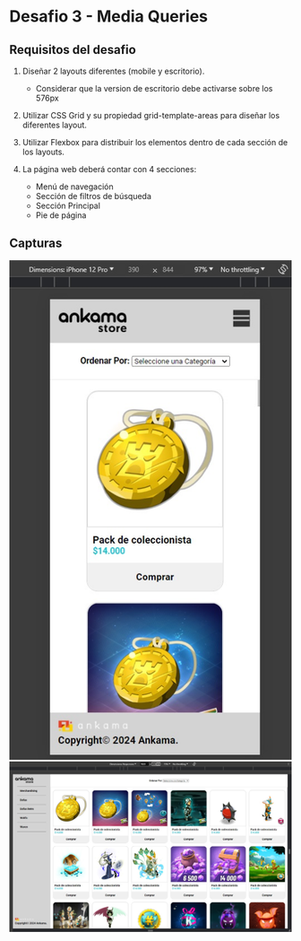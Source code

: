 ﻿# Desafio 3 - Media Queries

 ## Requisitos del desafio

1. Diseñar 2 layouts diferentes (mobile y escritorio). 
   - Considerar que la version de escritorio debe activarse sobre los 576px
    
2. Utilizar CSS Grid y su propiedad grid-template-areas para diseñar los diferentes layout.
   
3. Utilizar Flexbox para distribuir los elementos dentro de cada sección de los layouts.
   
4. La página web deberá contar con 4 secciones:
   - Menú de navegación
   - Sección de filtros de búsqueda
   - Sección Principal
   - Pie de página

## Capturas
![Version Mobile](https://github.com/Nicolas-Tolosa/modulo2-desafio3/blob/main/screenshot1.jpg)
![Version Escritorio](https://github.com/Nicolas-Tolosa/modulo2-desafio3/blob/main/screenshot2.jpg)


